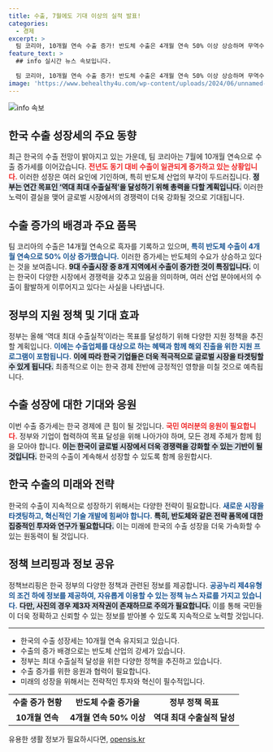 ```yaml
---
title: 수출, 7월에도 기대 이상의 실적 발표!
categories:
  - 경제
excerpt: >
  팀 코리아, 10개월 연속 수출 증가! 반도체 수출은 4개월 연속 50% 이상 상승하며 무역수지 흑자 행진 중. 정부의 역대 최대 수출 실적 목표를 향한 도전, 당신의 응원이 필요합니다!
feature_text: >
  ## info 실시간 뉴스 속보입니다.

  팀 코리아, 10개월 연속 수출 증가! 반도체 수출은 4개월 연속 50% 이상 상승하며 무역수지 흑자 행진 중. 정부의 역대 최대 수출 실적 목표를 향한 도전, 당신의 응원이 필요합니다!
image: 'https://www.behealthy4u.com/wp-content/uploads/2024/06/unnamed-file.png'
---
```


<p><img src="https://www.behealthy4u.com/wp-content/uploads/2024/06/unnamed-file.png" alt="info 속보" /></p>

<h2 data-ke-size="size26">한국 수출 성장세의 주요 동향</h2>

<p data-ke-size="size16">최근 한국의 수출 전망이 밝아지고 있는 가운데, 팀 코리아는 7월에 10개월 연속으로 수출 증가세를 이어갔습니다. <b><span style="color: #ee2323;">전년도 동기 대비 수출이 일관되게 증가하고 있는 상황입니다.</span></b> 이러한 성장은 여러 요인에 기인하며, 특히 반도체 산업의 부각이 두드러집니다. <b><span style="background-color: #21538527;">정부는 연간 목표인 ‘역대 최대 수출실적’을 달성하기 위해 총력을 다할 계획입니다.</span></b> 이러한 노력이 결실을 맺어 글로벌 시장에서의 경쟁력이 더욱 강화될 것으로 기대됩니다.</p>

<p data-ke-size="size16"></p>

<h2 data-ke-size="size26">수출 증가의 배경과 주요 품목</h2>

<p data-ke-size="size16">팀 코리아의 수출은 14개월 연속으로 흑자를 기록하고 있으며, <b><span style="color: #1a5490;">특히 반도체 수출이 4개월 연속으로 50% 이상 증가했습니다.</span></b> 이러한 증가세는 반도체의 수요가 상승하고 있다는 것을 보여줍니다. <b><span style="background-color: #21538527;">9대 수출시장 중 8개 지역에서 수출이 증가한 것이 특징입니다.</span></b> 이는 한국이 다양한 시장에서 경쟁력을 갖추고 있음을 의미하며, 여러 산업 분야에서의 수출이 활발하게 이루어지고 있다는 사실을 나타냅니다.</p>

<p data-ke-size="size16"></p>

<h2 data-ke-size="size26">정부의 지원 정책 및 기대 효과</h2>

<p data-ke-size="size16">정부는 올해 ‘역대 최대 수출실적’이라는 목표를 달성하기 위해 다양한 지원 정책을 추진할 계획입니다. <b><span style="color: #1a5490;">이에는 수출업체를 대상으로 하는 혜택과 함께 해외 진출을 위한 지원 프로그램이 포함됩니다.</span></b> <b><span style="background-color: #21538527;">이에 따라 한국 기업들은 더욱 적극적으로 글로벌 시장을 타겟팅할 수 있게 됩니다.</span></b> 최종적으로 이는 한국 경제 전반에 긍정적인 영향을 미칠 것으로 예측됩니다.</p>

<p data-ke-size="size16"></p>

<h2 data-ke-size="size26">수출 성장에 대한 기대와 응원</h2>

<p data-ke-size="size16">이번 수출 증가세는 한국 경제에 큰 힘이 될 것입니다. <b><span style="color: #ee2323;">국민 여러분의 응원이 필요합니다.</span></b> 정부와 기업이 협력하여 목표 달성을 위해 나아가야 하며, 모든 경제 주체가 함께 힘을 모아야 합니다. <b><span style="background-color: #21538527;">이는 한국이 글로벌 시장에서 더욱 경쟁력을 강화할 수 있는 기반이 될 것입니다.</span></b> 한국의 수출이 계속해서 성장할 수 있도록 함께 응원합시다.</p>

<p data-ke-size="size16"></p>

<h2 data-ke-size="size26">한국 수출의 미래와 전략</h2>

<p data-ke-size="size16">한국의 수출이 지속적으로 성장하기 위해서는 다양한 전략이 필요합니다. <b><span style="color: #1a5490;">새로운 시장을 타겟팅하고, 혁신적인 기술 개발에 힘써야 합니다.</span></b> <b><span style="background-color: #21538527;">특히, 반도체와 같은 전략 품목에 대한 집중적인 투자와 연구가 필요합니다.</span></b> 이는 미래에 한국의 수출 성장을 더욱 가속화할 수 있는 원동력이 될 것입니다.</p>

<p data-ke-size="size16"></p>

<h2 data-ke-size="size26">정책 브리핑과 정보 공유</h2>

<p data-ke-size="size16">정책브리핑은 한국 정부의 다양한 정책과 관련된 정보를 제공합니다. <b><span style="color: #1a5490;">공공누리 제4유형의 조건 하에 정보를 제공하여, 자유롭게 이용할 수 있는 정책 뉴스 자료를 가지고 있습니다.</span></b> <b><span style="background-color: #21538527;">다만, 사진의 경우 제3자 저작권이 존재하므로 주의가 필요합니다.</span></b> 이를 통해 국민들이 더욱 정확하고 신뢰할 수 있는 정보를 받아볼 수 있도록 지속적으로 노력할 것입니다.</p>

<p data-ke-size="size16"></p>

<hr>

<ul>
  <li>한국의 수출 성장세는 10개월 연속 유지되고 있습니다.</li>
  <li>수출의 증가 배경으로는 반도체 산업의 강세가 있습니다.</li>
  <li>정부는 최대 수출실적 달성을 위한 다양한 정책을 추진하고 있습니다.</li>
  <li>수출 증가를 위한 응원과 협력이 필요합니다.</li>
  <li>미래의 성장을 위해서는 전략적인 투자와 혁신이 필수적입니다.</li>
</ul>

<table style="width: 100%; border-collapse: collapse;">
  <tr>
    <td style="text-align: center; height: 17px;"><b>수출 증가 현황</b></td>
    <td style="text-align: center; height: 17px;"><b>반도체 수출 증가율</b></td>
    <td style="text-align: center; height: 17px;"><b>정부 정책 목표</b></td>
  </tr>
  <tr>
    <td style="text-align: center; height: 17px;"><b>10개월 연속</b></td>
    <td style="text-align: center; height: 17px;"><b>4개월 연속 50% 이상</b></td>
    <td style="text-align: center; height: 17px;"><b>역대 최대 수출실적 달성</b></td>
  </tr>
</table>

<p data-ke-size="size16"></p>
유용한 생활 정보가 필요하시다면, <a href="https://opensis.kr" rel="dofollow">opensis.kr</a>


